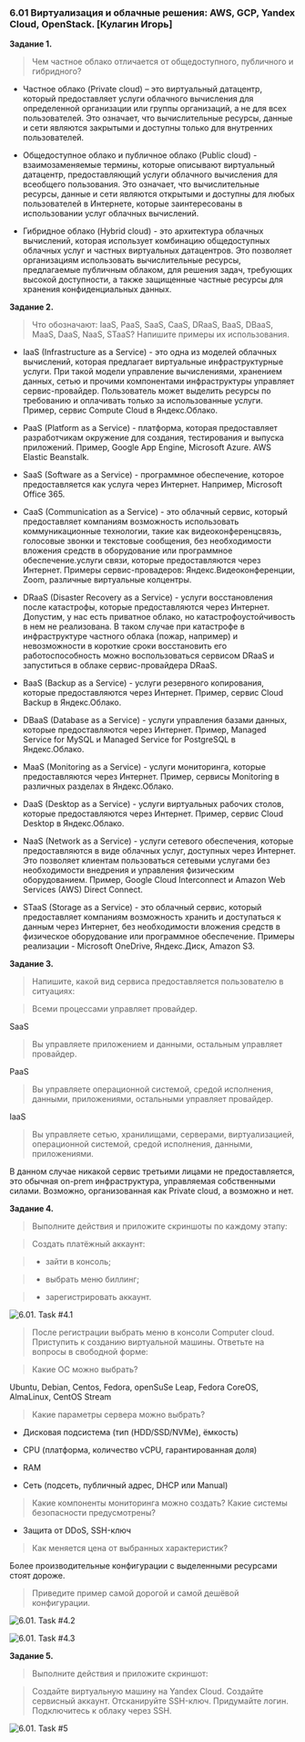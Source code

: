 ### 6.01 Виртуализация и облачные решения: AWS, GCP, Yandex Cloud, OpenStack.  [Кулагин Игорь]
**Задание 1.**
>Чем частное облако отличается от общедоступного, публичного и гибридного?

- Частное облако (Private cloud) – это виртуальный датацентр, который предоставляет услуги облачного вычисления для определенной организации или группы организаций, а не для всех пользователей. Это означает, что вычислительные ресурсы, данные и сети являются закрытыми и доступны только для внутренних пользователей.

- Общедоступное облако и публичное облако (Public cloud) - взаимозаменяемые термины, которые описывают виртуальный датацентр, предоставляющий услуги облачного вычисления для всеобщего пользования. Это означает, что вычислительные ресурсы, данные и сети являются открытыми и доступны для любых пользователей в Интернете, которые заинтересованы в использовании услуг облачных вычислений. 

- Гибридное облако (Hybrid cloud) - это архитектура облачных вычислений, которая использует комбинацию общедоступных облачных услуг и частных виртуальных датацентров. Это позволяет организациям использовать вычислительные ресурсы, предлагаемые публичным облаком, для решения задач, требующих высокой доступности, а также защищенные частные ресурсы для хранения конфиденциальных данных.

**Задание 2.**
>Что обозначают: IaaS, PaaS, SaaS, CaaS, DRaaS, BaaS, DBaaS, MaaS, DaaS, NaaS, STaaS? Напишите примеры их использования.

- IaaS (Infrastructure as a Service) - это одна из моделей облачных вычислений, которая предлагает виртуальные инфраструктурные услуги. При такой модели управление вычислениями, хранением данных, сетью и прочими компонентами инфраструктуры управляет сервис-провайдер. Пользователь может выделить ресурсы по требованию и оплачивать только за использованные услуги. Пример, сервис Compute Cloud в Яндекс.Облако.

- PaaS (Platform as a Service) - платформа, которая предоставляет разработчикам окружение для создания, тестирования и выпуска приложений. Пример, Google App Engine, Microsoft Azure. AWS Elastic Beanstalk.

- SaaS (Software as a Service) - программное обеспечение, которое предоставляется как услуга через Интернет. Например, Microsoft Office 365.

- CaaS (Communication as a Service) - это облачный сервис, который предоставляет компаниям возможность использовать коммуникационные технологии, такие как видеоконференцсвязь, голосовые звонки и текстовые сообщения, без необходимости вложения средств в оборудование или программное обеспечение.услуги связи, которые предоставляются через Интернет. Примеры сервис-провадеров: Яндекс.Видеоконференции, Zoom, различные виртуальные колцентры.

- DRaaS (Disaster Recovery as a Service) - услуги восстановления после катастрофы, которые предоставляются через Интернет. Допустим, у нас есть приватное облако, но катастрофоустойчивость в нем не реализована. В таком случае при катастрофе в инфраструктуре частного облака (пожар, например) и невозможности в короткие сроки восстановить его работоспособность можно воспользоваться сервисом DRaaS и запуститься в облаке сервис-провайдера DRaaS.

- BaaS (Backup as a Service) - услуги резервного копирования, которые предоставляются через Интернет. Пример, сервис Cloud Backup в Яндекс.Облако.

- DBaaS (Database as a Service) - услуги управления базами данных, которые предоставляются через Интернет. Пример, Managed Service for MySQL и Managed Service for PostgreSQL в Яндекс.Облако.

- MaaS (Monitoring as a Service) - услуги мониторинга, которые предоставляются через Интернет. Пример, сервисы Monitoring в различных разделах в Яндекс.Облако.

- DaaS (Desktop as a Service) - услуги виртуальных рабочих столов, которые предоставляются через Интернет. Пример, сервис Cloud Desktop в Яндекс.Облако.

- NaaS (Network as a Service) - услуги сетевого обеспечения, которые предоставляются в виде облачных услуг, доступных через Интернет. Это позволяет клиентам пользоваться сетевыми услугами без необходимости внедрения и управления физическим оборудованием. Пример, Google Cloud Interconnect и Amazon Web Services (AWS) Direct Connect.

- STaaS (Storage as a Service) - это облачный сервис, который предоставляет компаниям возможность хранить и доступаться к данным через Интернет, без необходимости вложения средств в физическое оборудование или программное обеспечение. Примеры реализации - Microsoft OneDrive, Яндекс.Диск, Amazon S3.

**Задание 3.**
>Напишите, какой вид сервиса предоставляется пользователю в ситуациях:

>Всеми процессами управляет провайдер.

SaaS

>Вы управляете приложением и данными, остальным управляет провайдер.

PaaS

>Вы управляете операционной системой, средой исполнения, данными, приложениями, остальными управляет провайдер.

IaaS

>Вы управляете сетью, хранилищами, серверами, виртуализацией, операционной системой, средой исполнения, данными, приложениями.

В данном случае никакой сервис третьими лицами не предоставляется, это обычная on-prem инфраструктура, управляемая собственными силами. Возможно, организованная как Private cloud, а возможно и нет.

**Задание 4.**
>Выполните действия и приложите скриншоты по каждому этапу:

>Создать платёжный аккаунт:

> - зайти в консоль;

> - выбрать меню биллинг;

> - зарегистрировать аккаунт.

![6.01. Task #4.1](screenshots/6.01-4.1.png)

>После регистрации выбрать меню в консоли Computer cloud.
>Приступить к созданию виртуальной машины.
>Ответьте на вопросы в свободной форме:

>Какие ОС можно выбрать?

Ubuntu, Debian, Centos, Fedora, openSuSe Leap, Fedora CoreOS, AlmaLinux, CentOS Stream

> Какие параметры сервера можно выбрать?

- Дисковая подсистема (тип (HDD/SSD/NVMe), ёмкость)

- CPU (платформа, количество vCPU, гарантированная доля)

- RAM

- Сеть (подсеть, публичный адрес, DHCP или Manual)

>Какие компоненты мониторинга можно создать?
>Какие системы безопасности предусмотрены?

- Защита от DDoS, SSH-ключ 

>Как меняется цена от выбранных характеристик?

Более производительные конфигурации с выделенными ресурсами стоят дороже.

>Приведите пример самой дорогой и самой дешёвой конфигурации.

![6.01. Task #4.2](screenshots/6.01-4.2.png)

![6.01. Task #4.3](screenshots/6.01-4.3.png)

**Задание 5.**
>Выполните действия и приложите скриншот:

>Создайте виртуальную машину на Yandex Cloud.
>Создайте сервисный аккаунт.
>Отсканируйте SSH-ключ.
>Придумайте логин.
>Подключитесь к облаку через SSH.

![6.01. Task #5](screenshots/6.01-5.png)